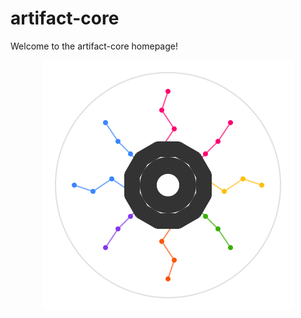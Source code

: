 # artifact-core

Welcome to the artifact-core homepage!

<p align="center">
  <img src="../../assets/artifact_ml_logo.svg" width="400" alt="Artifact-ML Logo">
</p>